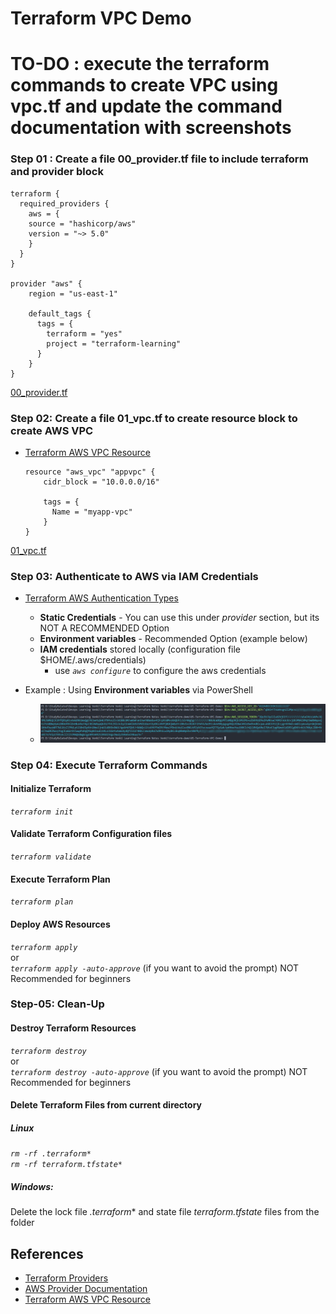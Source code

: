# Terraform VPC Demo
# TO-DO : execute the terraform commands to create VPC using vpc.tf and update the command documentation with screenshots

### Step 01 : Create a file 00_provider.tf file to include terraform and provider block

  ```hcl
  terraform {
    required_providers {
      aws = {
      source = "hashicorp/aws"
      version = "~> 5.0"
      }
    }
  }

  provider "aws" {
      region = "us-east-1"

      default_tags {
        tags = {
          terraform = "yes"
          project = "terraform-learning"
        }
      }
  }
  ```

[00_provider.tf](00_provider.tf)

### Step 02: Create a file 01_vpc.tf to create resource block to create AWS VPC

- [Terraform AWS VPC Resource](https://registry.terraform.io/providers/hashicorp/aws/latest/docs/resources/vpc)

  ```hcl
  resource "aws_vpc" "appvpc" {
      cidr_block = "10.0.0.0/16"

      tags = {
        Name = "myapp-vpc"
      }
  }
  ```

[01_vpc.tf](01_vpc.tf)

### Step 03: Authenticate to AWS via IAM Credentials

- [Terraform AWS Authentication Types](https://registry.terraform.io/providers/hashicorp/aws/latest/docs#authentication) 
    - **Static Credentials** - You can use this under *provider* section, but its NOT A RECOMMENDED Option
    - **Environment variables** - Recommended Option (example below)
    - **IAM credentials** stored locally (configuration file $HOME/.aws/credentials)
      - use *`aws configure`* to configure the aws credentials

- Example : Using **Environment variables** via PowerShell
    - ![AWS Authentication via Environment variables](imgs/TFAwsAuth.png)

### Step 04: Execute Terraform Commands
  
  #### Initialize Terraform
  *`terraform init`*

  #### Validate Terraform Configuration files
  *`terraform validate`*

  #### Execute Terraform Plan
  *`terraform plan`*

  #### Deploy AWS Resources 
  *`terraform apply`*  
  or  
  *`terraform apply -auto-approve`* (if you want to avoid the prompt) NOT Recommended for beginners 

### Step-05: Clean-Up
  #### Destroy Terraform Resources
  *`terraform destroy`*  
  or  
  *`terraform destroy -auto-approve`* (if you want to avoid the prompt) NOT Recommended for beginners

  #### Delete Terraform Files from current directory

  ##### Linux
  *`rm -rf .terraform*`*  
  *`rm -rf terraform.tfstate*`*

  ##### Windows:
  Delete the lock file *.terraform** and state file *terraform.tfstate* files from the folder


## References
- [Terraform Providers](https://www.terraform.io/docs/configuration/providers.html)
- [AWS Provider Documentation](https://registry.terraform.io/providers/hashicorp/aws/latest/docs)
- [Terraform AWS VPC Resource](https://registry.terraform.io/providers/hashicorp/aws/latest/docs/resources/vpc)